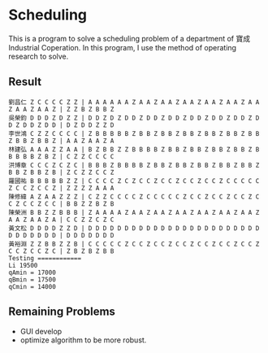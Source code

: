 # Scheduling

This is a program to solve a scheduling problem of a department of 寶成 Industrial Coperation. In this program, I use the method of operating research to solve.

## Result

```
劉昌仁 Z C C C C Z Z | A A A A A A Z A A Z A A Z A A Z A A Z A A Z A A Z A A Z A A Z | Z Z B Z B B Z
吳榮鈞 D D D Z D Z Z | D D Z D Z D D Z D D Z D D Z D D Z D D Z D D Z D D Z D D Z D D | D Z D D Z Z D
李世鴻 C Z Z C C C C | Z B B B B B Z B B Z B B Z B B Z B B Z B B Z B B Z B B Z B B Z | A A Z A A Z A
林建弘 A A A Z Z A A | B Z B B Z Z B B B B Z B B Z B B Z B B Z B B Z B B B B B Z B Z | C Z Z C C C C
洪博章 C C C Z C Z C | B B B Z B B B B Z B B Z B B Z B B Z B B Z B B Z B B Z B B Z B | Z C Z Z C C Z
羅國祐 B B B B B Z Z | C C C C Z C Z C C Z C C Z C C Z C C Z C C C C C Z C C Z C C Z | Z Z Z Z A A A
陳修緯 A Z A A Z Z Z | C Z Z C C C C Z C C C C C Z C C Z C C Z C C Z C C Z C C Z C C | B B Z Z B Z B
陳榮洲 B B Z Z B B B | Z A A A A Z A A Z A A Z A A Z A A Z A A Z A A Z A A Z A A Z A | C C Z Z C Z C
黃文松 D D D D Z Z D | D D D D D D D D D D D D D D D D D D D D D D D D D D D D D D D | D D D D D D D
黃裕淵 Z Z B B Z Z B | C C C C C Z C C Z C C Z C C Z C C Z C C Z C C Z C C Z C C Z C | Z B Z B Z B B
Testing ============
Li 19500
qAmin = 17000
qBmin = 17500
qCmin = 14000
```

## Remaining Problems

* GUI develop
* optimize algorithm to be more robust.
